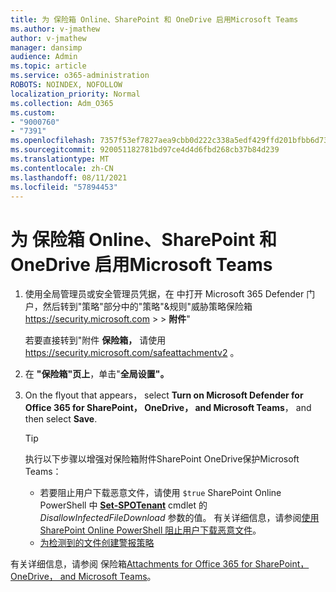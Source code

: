 ```yaml
---
title: 为 保险箱 Online、SharePoint 和 OneDrive 启用Microsoft Teams
ms.author: v-jmathew
author: v-jmathew
manager: dansimp
audience: Admin
ms.topic: article
ms.service: o365-administration
ROBOTS: NOINDEX, NOFOLLOW
localization_priority: Normal
ms.collection: Adm_O365
ms.custom:
- "9000760"
- "7391"
ms.openlocfilehash: 7357f53ef7827aea9cbb0d222c338a5edf429ffd201bfbb6d7307b3d446fdae2
ms.sourcegitcommit: 920051182781bd97ce4d4d6fbd268cb37b84d239
ms.translationtype: MT
ms.contentlocale: zh-CN
ms.lasthandoff: 08/11/2021
ms.locfileid: "57894453"
---
```

# <a name="enable-safe-attachments-for-sharepoint-online-onedrive-and-microsoft-teams"></a>为 保险箱 Online、SharePoint 和 OneDrive 启用Microsoft Teams

1. 使用全局管理员或安全管理员凭据，在 中打开 Microsoft 365 Defender 门户，然后转到"策略"部分中的"策略"&规则"威胁策略保险箱 <https://security.microsoft.com>  \>  \> **附件**" 

   若要直接转到"附件 **保险箱，** 请使用 <https://security.microsoft.com/safeattachmentv2> 。

2. 在 **"保险箱"页上**，单击"**全局设置"。**
3. On the flyout that appears， select **Turn on Microsoft Defender for Office 365 for SharePoint， OneDrive， and Microsoft Teams**， and then select **Save**.

    > [!TIP]
    >
    > 执行以下步骤以增强对保险箱附件SharePoint OneDrive保护Microsoft Teams：
    >
    > - 若要阻止用户下载恶意文件，请使用 `$true` SharePoint Online PowerShell 中 **[Set-SPOTenant](https://docs.microsoft.com/powershell/module/sharepoint-online/Set-SPOTenant)** cmdlet 的 *DisallowInfectedFileDownload* 参数的值。 有关详细信息，请参阅[使用 SharePoint Online PowerShell 阻止用户下载恶意文件](https://docs.microsoft.com/microsoft-365/security/office-365-security/turn-on-mdo-for-spo-odb-and-teams#step-2-recommended-use-sharepoint-online-powershell-to-prevent-users-from-downloading-malicious-files)。
    > - [为检测到的文件创建警报策略](https://docs.microsoft.com/microsoft-365/security/office-365-security/turn-on-mdo-for-spo-odb-and-teams#step-3-recommended-use-the-microsoft-365-defender-portal-to-create-an-alert-policy-for-detected-files)

有关详细信息，请参阅 保险箱[Attachments for Office 365 for SharePoint， OneDrive， and Microsoft Teams](https://go.microsoft.com/fwlink/?linkid=2092041)。
